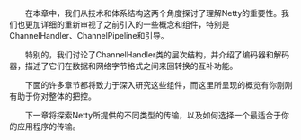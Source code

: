 &emsp;&emsp;在本章中，我们从技术和体系结构这两个角度探讨了理解Netty的重要性。我们也更加详细的重新审视了之前引入的一些概念和组件，特别是ChannelHandler、ChannelPipeline和引导。

&emsp;&emsp;特别的，我们讨论了ChannelHandler类的层次结构，并介绍了编码器和解码器，描述了它们在数据和网络字节格式之间来回转换的互补功能。

&emsp;&emsp;下面的许多章节都将致力于深入研究这些组件，而这里所呈现的概览有你刚刚有助于你对整体的把控。

&emsp;&emsp;下一章将探索Netty所提供的不同类型的传输，以及如何选择一个最适合于你的应用程序的传输。